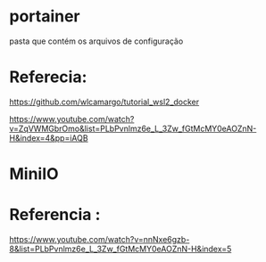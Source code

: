 # portainer
pasta que contém os arquivos de configuração

# Referecia:

https://github.com/wlcamargo/tutorial_wsl2_docker


https://www.youtube.com/watch?v=ZqVWMGbrOmo&list=PLbPvnlmz6e_L_3Zw_fGtMcMY0eAOZnN-H&index=4&pp=iAQB



# MiniIO


# Referencia :

https://www.youtube.com/watch?v=nnNxe6gzb-8&list=PLbPvnlmz6e_L_3Zw_fGtMcMY0eAOZnN-H&index=5
